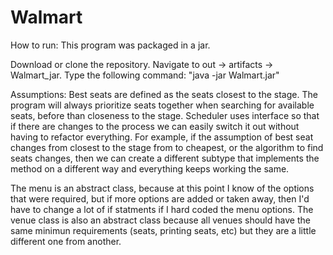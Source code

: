 # Walmart


How to run:
This program was packaged in a jar. 

Download or clone the repository. 
Navigate to out -> artifacts -> Walmart_jar. 
Type the following command: "java -jar Walmart.jar"


Assumptions:
Best seats are defined as the seats closest to the stage.
The program will always prioritize seats together when searching for available 
seats, before than closeness to the stage. 
Scheduler uses interface so that if there are changes to the process we can easily switch it out without having to refactor everything. For example, if the assumption of best seat changes from closest to the stage from to cheapest, or the algorithm to find seats changes, then we can create a different subtype that implements the method on a different way and everything keeps working the same.

The menu is an abstract class, because at this point I know of the options that were required, but if more options are added or taken away, then I'd have to change a lot of if statments if I hard coded the menu options. 
The venue class is also an abstract class because all venues should have the same minimun requirements (seats, printing seats, etc) but they are a little different one from another. 
